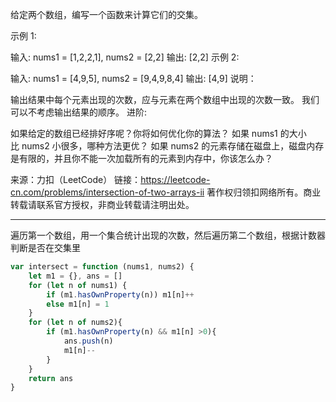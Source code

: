 给定两个数组，编写一个函数来计算它们的交集。

示例 1:

输入: nums1 = [1,2,2,1], nums2 = [2,2]
输出: [2,2]
示例 2:

输入: nums1 = [4,9,5], nums2 = [9,4,9,8,4]
输出: [4,9]
说明：

输出结果中每个元素出现的次数，应与元素在两个数组中出现的次数一致。
我们可以不考虑输出结果的顺序。
进阶:

如果给定的数组已经排好序呢？你将如何优化你的算法？
如果 nums1 的大小比 nums2 小很多，哪种方法更优？
如果 nums2 的元素存储在磁盘上，磁盘内存是有限的，并且你不能一次加载所有的元素到内存中，你该怎么办？

来源：力扣（LeetCode）
链接：https://leetcode-cn.com/problems/intersection-of-two-arrays-ii
著作权归领扣网络所有。商业转载请联系官方授权，非商业转载请注明出处。

---

遍历第一个数组，用一个集合统计出现的次数，然后遍历第二个数组，根据计数器判断是否在交集里

```javascript
var intersect = function (nums1, nums2) {
    let m1 = {}, ans = []
    for (let n of nums1) {
        if (m1.hasOwnProperty(n)) m1[n]++
        else m1[n] = 1
    }
    for (let n of nums2){
        if (m1.hasOwnProperty(n) && m1[n] >0){
            ans.push(n)
            m1[n]--
        }
    }
    return ans
}
```

